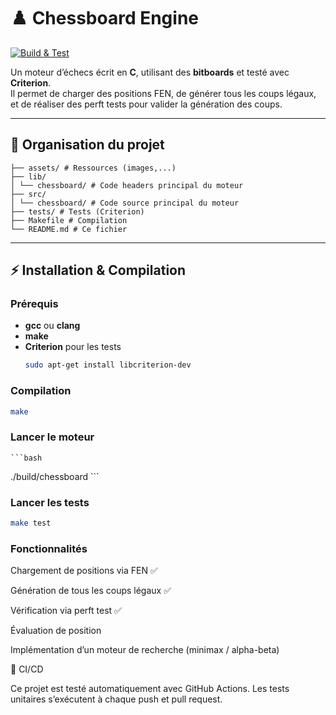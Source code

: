 # ♟️ Chessboard Engine

[![Build & Test](https://github.com/<TON-UTILISATEUR>/<TON-REPO>/actions/workflows/build.yml/badge.svg)](https://github.com/<TON-UTILISATEUR>/<TON-REPO>/actions/workflows/build.yml)

Un moteur d’échecs écrit en **C**, utilisant des **bitboards** et testé avec **Criterion**.  
Il permet de charger des positions FEN, de générer tous les coups légaux, et de réaliser des perft tests pour valider la génération des coups.  

---

## 📂 Organisation du projet

    ├── assets/ # Ressources (images,...)
    ├── lib/
    │ └── chessboard/ # Code headers principal du moteur
    ├── src/
    │ └── chessboard/ # Code source principal du moteur
    ├── tests/ # Tests (Criterion)
    ├── Makefile # Compilation
    └── README.md # Ce fichier


---

## ⚡ Installation & Compilation

### Prérequis
- **gcc** ou **clang**
- **make**
- **Criterion** pour les tests  
  ```bash
  sudo apt-get install libcriterion-dev

### Compilation
  ```bash
  make
  ```

### Lancer le moteur
    ```bash
  ./build/chessboard
    ```
### Lancer les tests
   ```bash
  make test
```
### Fonctionnalités

 Chargement de positions via FEN ✅

 Génération de tous les coups légaux ✅

 Vérification via perft test ✅

 Évaluation de position

 Implémentation d’un moteur de recherche (minimax / alpha-beta)

🧪 CI/CD

Ce projet est testé automatiquement avec GitHub Actions.
Les tests unitaires s’exécutent à chaque push et pull request.